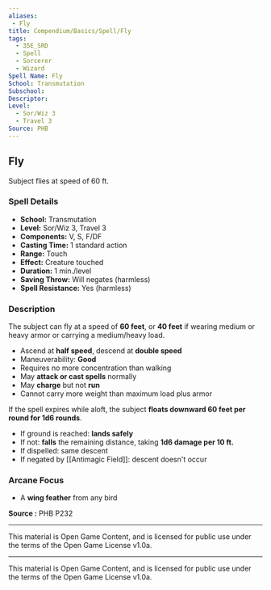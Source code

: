 ```yaml
---
aliases:
 - Fly
title: Compendium/Basics/Spell/Fly
tags:  
  - 35E_SRD  
  - Spell  
  - Sorcerer  
  - Wizard  
Spell Name: Fly
School: Transmutation
Subschool: 
Descriptor: 
Level:  
  - Sor/Wiz 3  
  - Travel 3  
Source: PHB
---
```


## Fly

Subject flies at speed of 60 ft.

### Spell Details

- **School:** Transmutation  
- **Level:** Sor/Wiz 3, Travel 3  
- **Components:** V, S, F/DF  
- **Casting Time:** 1 standard action  
- **Range:** Touch  
- **Effect:** Creature touched  
- **Duration:** 1 min./level  
- **Saving Throw:** Will negates (harmless)  
- **Spell Resistance:** Yes (harmless)  

### Description

The subject can fly at a speed of **60 feet**, or **40 feet** if wearing medium or heavy armor or carrying a medium/heavy load.  
- Ascend at **half speed**, descend at **double speed**  
- Maneuverability: **Good**  
- Requires no more concentration than walking  
- May **attack or cast spells** normally  
- May **charge** but not **run**  
- Cannot carry more weight than maximum load plus armor

If the spell expires while aloft, the subject **floats downward 60 feet per round for 1d6 rounds**.  
- If ground is reached: **lands safely**  
- If not: **falls** the remaining distance, taking **1d6 damage per 10 ft.**  
- If dispelled: same descent  
- If negated by [[Antimagic Field]]: descent doesn't occur

### Arcane Focus

- A **wing feather** from any bird


**Source :** PHB P232

---

This material is Open Game Content, and is licensed for public use under  
the terms of the Open Game License v1.0a.

---

This material is Open Game Content, and is licensed for public use under the terms of the Open Game License v1.0a.
